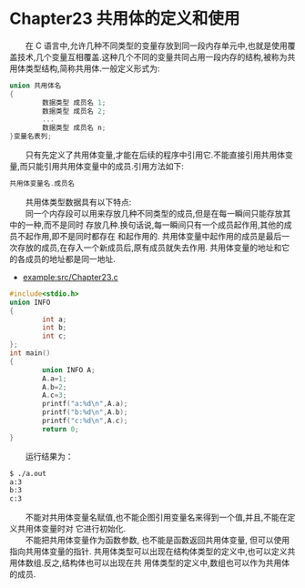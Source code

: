 # Chapter23 共用体的定义和使用

&emsp;&emsp;在 C 语言中,允许几种不同类型的变量存放到同一段内存单元中,也就是使用覆盖技术,几个变量互相覆盖.这种几个不同的变量共同占用一段内存的结构,被称为共用体类型结构,简称共用体.一般定义形式为:
```C 
union 共用体名 
{ 
        数据类型 成员名 1; 
        数据类型 成员名 2; 
        ...
        数据类型 成员名 n; 
}变量名表列;
``` 
&emsp;&emsp;只有先定义了共用体变量,才能在后续的程序中引用它.不能直接引用共用体变量,而只能引用共用体变量中的成员.引用方法如下: 
```C
共用体变量名.成员名 
```
&emsp;&emsp;共用体类型数据具有以下特点: <br>
&emsp;&emsp;同一个内存段可以用来存放几种不同类型的成员,但是在每一瞬间只能存放其中的一种,而不是同时 存放几种.换句话说,每一瞬间只有一个成员起作用,其他的成员不起作用,即不是同时都存在 和起作用的. 
共用体变量中起作用的成员是最后一次存放的成员,在存入一个新成员后,原有成员就失去作用. 共用体变量的地址和它的各成员的地址都是同一地址.
* [example:src/Chapter23.c](../src/Chapter23.c)
```C
#include<stdio.h>
union INFO
{
        int a;
        int b;
        int c;
};
int main()
{
        union INFO A;
        A.a=1;
        A.b=2;
        A.c=3;
        printf("a:%d\n",A.a);
        printf("b:%d\n",A.b);
        printf("c:%d\n",A.c);
        return 0;
}
```
&emsp;&emsp;运行结果为：
```sh
$ ./a.out
a:3
b:3
c:3
```
&emsp;&emsp;不能对共用体变量名赋值,也不能企图引用变量名来得到一个值,并且,不能在定义共用体变量时对 它进行初始化.<br> 
&emsp;&emsp;不能把共用体变量作为函数参数, 也不能是函数返回共用体变量, 但可以使用指向共用体变量的指针. 共用体类型可以出现在结构体类型的定义中,也可以定义共用体数组.反之,结构体也可以出现在共 用体类型的定义中,数组也可以作为共用体的成员.